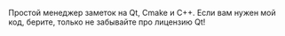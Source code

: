 Простой менеджер заметок на Qt, Cmake и C++. Если вам нужен мой код, берите, только не забывайте про лицензию Qt!
